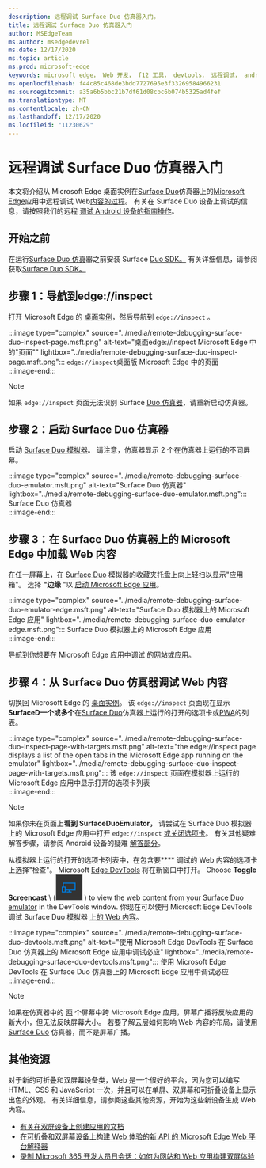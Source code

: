 ```yaml
---
description: 远程调试 Surface Duo 仿真器入门。
title: 远程调试 Surface Duo 仿真器入门
author: MSEdgeTeam
ms.author: msedgedevrel
ms.date: 12/17/2020
ms.topic: article
ms.prod: microsoft-edge
keywords: microsoft edge， Web 开发， f12 工具， devtools， 远程调试， android， surface duo
ms.openlocfilehash: f44c85c468de3bdd7727695e3f33269584966231
ms.sourcegitcommit: a35a6b5bbc21b7df61d08cbc6b074b5325ad4fef
ms.translationtype: MT
ms.contentlocale: zh-CN
ms.lasthandoff: 12/17/2020
ms.locfileid: "11230629"
---
```

# 远程调试 Surface Duo 仿真器入门  

本文将介绍从 Microsoft Edge 桌面实例在[Surface Duo][MicrosoftSurfaceDevicesSurfaceDuo]仿真器上的[Microsoft Edge][GooglePlayStoreAppsComMicrosoftEmmx]应用中远程调试 Web[内容的过程][MicrosoftEdge]。  有关在 Surface Duo 设备上调试的信息，请按照我们的远程 [调试 Android 设备的指南操作][DevtoolsRemoteDebuggingMain]。  

## 开始之前

在运行[Surface Duo 仿真][MicrosoftDownload100847]器之前安装 Surface [Duo SDK。][DualScreenAndroidUseEmulator]  有关详细信息，请参阅获取[Surface Duo SDK。][DualScreenAndroidGetDuoSdk]  

## 步骤 1：导航到edge://inspect  

打开 Microsoft Edge 的 [桌面实例][MicrosoftEdge]，然后导航到 `edge://inspect` 。  

:::image type="complex" source="../media/remote-debugging-surface-duo-inspect-page.msft.png" alt-text="桌面edge://inspect Microsoft Edge 中的"页面"" lightbox="../media/remote-debugging-surface-duo-inspect-page.msft.png":::
   `edge://inspect`桌面版 Microsoft Edge 中的页面  
:::image-end:::

> [!NOTE]
> 如果 `edge://inspect` 页面无法识别 Surface [Duo 仿真器][DualScreenAndroidUseEmulator]，请重新启动仿真器。  

## 步骤 2：启动 Surface Duo 仿真器  

启动 [Surface Duo 模拟器][DualScreenAndroidUseEmulator]。  请注意，仿真器显示 2 个在仿真器上运行的不同屏幕。  

:::image type="complex" source="../media/remote-debugging-surface-duo-emulator.msft.png" alt-text="Surface Duo 仿真器" lightbox="../media/remote-debugging-surface-duo-emulator.msft.png":::
   Surface Duo 仿真器  
:::image-end:::  

## 步骤 3：在 Surface Duo 仿真器上的 Microsoft Edge 中加载 Web 内容  

在任一屏幕上，在 [Surface Duo][DualScreenAndroidUseEmulator] 模拟器的收藏夹托盘上向上轻扫以显示"应用箱"。  选择 **"边缘** "以 [启动 Microsoft Edge 应用][GooglePlayStoreAppsComMicrosoftEmmx]。  

:::image type="complex" source="../media/remote-debugging-surface-duo-emulator-edge.msft.png" alt-text="Surface Duo 模拟器上的 Microsoft Edge 应用" lightbox="../media/remote-debugging-surface-duo-emulator-edge.msft.png":::
   Surface Duo 模拟器上的 Microsoft Edge 应用  
:::image-end:::  

导航到你想要在 Microsoft Edge 应用中调试 [的网站或应用][GooglePlayStoreAppsComMicrosoftEmmx]。  

## 步骤 4：从 Surface Duo 仿真器调试 Web 内容  

切换回 Microsoft Edge 的 [桌面实例][MicrosoftEdge]。  该 `edge://inspect` 页面现在显示**SurfaceD一个或多个**在[Surface Duo][DualScreenAndroidUseEmulator]仿真器上运行的打开的选项卡或[PWA][ProgressiveWebAppsIndex]的列表。  

:::image type="complex" source="../media/remote-debugging-surface-duo-inspect-page-with-targets.msft.png" alt-text="the edge://inspect page displays a list of the open tabs in the Microsoft Edge app running on the emulator" lightbox="../media/remote-debugging-surface-duo-inspect-page-with-targets.msft.png":::
   该 `edge://inspect` 页面在模拟器上运行的 Microsoft Edge 应用中显示打开的选项卡列表  
:::image-end:::  

> [!NOTE]
> 如果你未在页面上**看到 SurfaceDuoEmulator，** 请尝试在 Surface Duo 模拟器上的 Microsoft Edge 应用中打开 `edge://inspect` [或关闭选项卡][DualScreenAndroidUseEmulator]。 [][GooglePlayStoreAppsComMicrosoftEmmx]  有关其他疑难解答步骤，请参阅 Android 设备的疑难 [解答部分][DevtoolsRemoteDebuggingIndexTroubleshootingDevtoolsIsNotDetectingAndroidDevice]。  

从模拟器上运行的打开的选项卡列表中，在包含要**** 调试的 Web 内容的选项卡上选择"检查"。  Microsoft [Edge DevTools][DevtoolsIndex] 将在新窗口中打开。  Choose **Toggle Screencast** \ (![ Toggle Screencast ][ImageToggleScreencastIcon] \) to view the web content from your [Surface Duo emulator][DualScreenAndroidUseEmulator] in the DevTools window.  你现在可以使用 Microsoft Edge DevTools 调试 Surface Duo 模拟器 [上的 Web 内容][DualScreenAndroidUseEmulator]。  

:::image type="complex" source="../media/remote-debugging-surface-duo-devtools.msft.png" alt-text="使用 Microsoft Edge DevTools 在 Surface Duo 仿真器上的 Microsoft Edge 应用中调试必应" lightbox="../media/remote-debugging-surface-duo-devtools.msft.png":::
   使用 Microsoft Edge DevTools 在 Surface Duo 仿真器上的 Microsoft Edge 应用中调试必应  
:::image-end:::  

> [!NOTE]
> 如果在仿真器中的 [两][GooglePlayStoreAppsComMicrosoftEmmx] 个屏幕中跨 Microsoft Edge 应用，屏幕广播将反映应用的新大小，但无法反映屏幕大小。  若要了解云层如何影响 Web 内容的布局，请使用 [Surface Duo][DualScreenAndroidUseEmulator] 仿真器，而不是屏幕广播。  

## 其他资源  

对于新的可折叠和双屏幕设备类，Web 是一个很好的平台，因为您可以编写 HTML、CSS 和 JavaScript 一次，并且可以在单屏、双屏幕和可折叠设备上显示出色的外观。  有关详细信息，请参阅这些其他资源，开始为这些新设备生成 Web 内容。  

*   [有关在双屏设备上创建应用的文档][DualScreenIndex]  
*   [在可折叠和双屏幕设备上构建 Web 体验的新 API 的 Microsoft Edge Web 平台解释器][GithubMicrosoftedgeMsedgeexplainersFoldablesExplainer]  
*   [录制 Microsoft 365 开发人员日会话：如何为网站和 Web 应用构建双屏体验][YoutubeDxrzwsqxpvc]  

<!-- image links -->  

[ImageToggleScreencastIcon]: images/toggle-screencast-icon.msft.png  

<!-- links -->  

[DevtoolsIndex]: ../index.md "Microsoft Edge (Chromium) 开发人员工具 |Microsoft Docs"  
[ProgressiveWebAppsIndex]: ../../progressive-web-apps-chromium/index.md "Windows 上的渐进式 Web 应用 |Microsoft Docs"  
[DevtoolsRemoteDebuggingMain]: ./index.md "远程调试 Android 设备入门 |Microsoft Docs"  
[DevtoolsRemoteDebuggingIndexTroubleshootingDevtoolsIsNotDetectingAndroidDevice]: ./index.md#troubleshooting-devtools-is-not-detecting-the-android-device "疑难解答：DevTools 无法检测 Android 设备 - 远程调试 Android 设备入门 |Microsoft Docs"  

[DualScreenIndex]: /dual-screen/index "为双屏设备创建应用 |Microsoft Docs"  
[DualScreenAndroidUseEmulator]: /dual-screen/android/use-emulator "使用 Surface D一仿真器 |Microsoft Docs"  
[DualScreenAndroidGetDuoSdk]: /dual-screen/android/get-duo-sdk "获取 Surface Duo SDK |Microsoft Docs"  

[MicrosoftEdge]: https://www.microsoft.com/edge "引入新的 Microsoft Edge"  
[MicrosoftSurfaceDevicesSurfaceDuo]: https://www.microsoft.com/surface/devices/surface-duo "新的 Surface Duo |Microsoft Surface"  
[MicrosoftDownload100847]: https://www.microsoft.com/download/details.aspx?id=100847 "下载 Surface Duo SDK 预览版 |Microsoft 下载中心"  

[GooglePlayStoreAppsComMicrosoftEmmx]: https://play.google.com/store/apps/details?id=com.microsoft.emmx "Microsoft Edge：Web 浏览器 |GooglePlay"  

[GithubMicrosoftedgeMsedgeexplainersFoldablesExplainer]: https://github.com/MicrosoftEdge/MSEdgeExplainers/blob/master/Foldables/explainer.md "可折叠设备上启发式体验的 Web 平台基元 - MicrosoftEdge/MSEdgeExplainers |GitHub"  

[YoutubeDxrzwsqxpvc]: https://youtu.be/DXrZWsqXPVc "如何为网站和 Web 应用构建双屏幕体验 |YouTube"  
